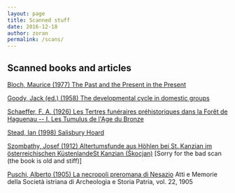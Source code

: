 ```yaml
---
layout: page
title: Scanned stuff
date: 2016-12-18
author: zoran
permalink: /scans/
---
```


## Scanned books and articles

[Bloch, Maurice (1977) The Past and the Present in the Present](https://drive.google.com/open?id=0B6tqC7uRX2oSVThOZGVUM0wtUEk)

[Goody, Jack (ed.) (1958) The developmental cycle in domestic groups](https://drive.google.com/open?id=0B6tqC7uRX2oScDAtXy1fZm1hcjg)

[Schaeffer, F. A. (1926) Les Tertres funéraires préhistoriques dans la Forêt de Haguenau -- I. Les Tumulus de l'Age du Bronze](https://drive.google.com/open?id=0B6tqC7uRX2oSZ3U2SHFSZ1NKczQ)

[Stead, Ian (1998) Salisbury Hoard](https://drive.google.com/open?id=0B6tqC7uRX2oSWVhjV3ZHMm5pTjg)

[Szombathy, Josef (1912) Altertumsfunde aus Höhlen bei St. Kanzian im österreichischen KüstenlandeSt Kanzian (Škocjan)](https://drive.google.com/open?id=0B6tqC7uRX2oSMGlpQmdlRVBFZXM) [Sorry for the bad scan (the book is old and stiff)]

[Puschi, Alberto (1905) La necropoli preromana di Nesazio](https://drive.google.com/open?id=0B6tqC7uRX2oSZjFCRnVwTlZ3SjA) Atti e Memorie della Società istriana di Archeologia e Storia Patria, vol. 22, 1905



